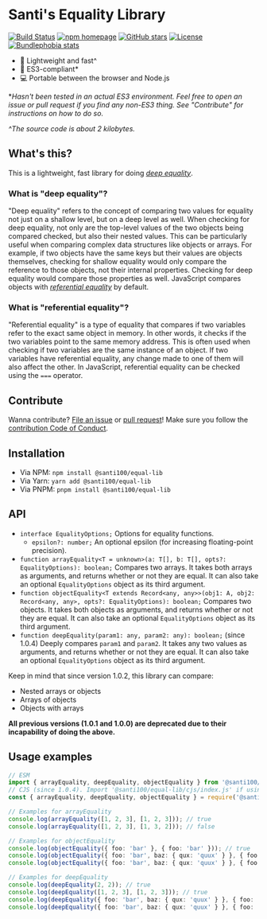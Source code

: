 # Santi's Equality Library

[![Build Status](https://github.com/santi100a/equal-lib/actions/workflows/test.yml/badge.svg)](https://github.com/santi100a/equal-lib/actions)
[![npm homepage](https://img.shields.io/npm/v/@santi100/equal-lib)](https://npmjs.org/package/@santi100/equal-lib)
[![GitHub stars](https://img.shields.io/github/stars/santi100a/equal-lib.svg)](https://github.com/santi100a/equal-lib)
[![License](https://img.shields.io/github/license/santi100a/equal-lib.svg)](https://github.com/santi100a/equal-lib)
[![Bundlephobia stats](https://img.shields.io/bundlephobia/min/@santi100/equal-lib)](https://bundlephobia.com/package/@santi100/equal-lib@latest)
- 🚀 Lightweight and fast^
- 👴 ES3-compliant*
- 💻 Portable between the browser and Node.js

**Hasn't been tested in an actual ES3 environment. Feel free to open an issue or pull request if you find any non-ES3 thing. See "Contribute" for instructions on how to do so.*

*^The source code is about 2 kilobytes.*

## What's this?
This is a lightweight, fast library for doing [*deep equality*](#what-is-deep-equality).
### What is "deep equality"? 
"Deep equality" refers to the concept of comparing two values for equality not just on a shallow level, but on a deep level as well. When checking for deep equality, not only are the top-level values of the two objects being compared checked, but also their nested values. This can be particularly useful when comparing complex data structures like objects or arrays. For example, if two objects have the same keys but their values are objects themselves, checking for shallow equality would only compare the reference to those objects, not their internal properties. Checking for deep equality would compare those properties as well. JavaScript compares objects with [*referential equality*](#what-is-referential-equality) by default.
### What is "referential equality"?
"Referential equality" is a type of equality that compares if two variables refer to the exact same object in memory. In other words, it checks if the two variables point to the same memory address. This is often used when checking if two variables are the same instance of an object. If two variables have referential equality, any change made to one of them will also affect the other. In JavaScript, referential equality can be checked using the `===` operator.
## Contribute

Wanna contribute? [File an issue](https://github.com/santi100a/equal-lib/issues) or [pull request](https://github.com/santi100a/equal-lib/pulls)!
Make sure you follow the [contribution Code of Conduct](https://github.com/santi100a/equal-lib/blob/main/CODE_OF_CONDUCT.md).

## Installation
- Via NPM: `npm install @santi100/equal-lib`
- Via Yarn: `yarn add @santi100/equal-lib`
- Via PNPM: `pnpm install @santi100/equal-lib`

## API
- `interface EqualityOptions;` Options for equality functions.
    * `epsilon?: number;` An optional epsilon (for increasing floating-point precision).
- `function arrayEquality<T = unknown>(a: T[], b: T[], opts?: EqualityOptions): boolean;` Compares two arrays. It takes both arrays as arguments, and returns whether or not they are equal. It can also take an optional `EqualityOptions` object as its third argument.
- `function objectEquality<T extends Record<any, any>>(obj1: A, obj2: Record<any, any>, opts?: EqualityOptions): boolean;` Compares two objects. It takes both objects as arguments, and returns whether or not they are equal. It can also take an optional `EqualityOptions` object as its third argument.
- `function deepEquality(param1: any, param2: any): boolean;` (since 1.0.4) Deeply compares `param1` and `param2`. It takes any two values as arguments, and returns whether or not they are equal. It can also take an optional `EqualityOptions` object as its third argument.

Keep in mind that since version 1.0.2, this library can compare:
- Nested arrays or objects
- Arrays of objects
- Objects with arrays

**All previous versions (1.0.1 and 1.0.0) are deprecated due to their incapability of doing the above.**

## Usage examples
```typescript
// ESM
import { arrayEquality, deepEquality, objectEquality } from '@santi100/equal-lib'; 
// CJS (since 1.0.4). Import '@santi100/equal-lib/cjs/index.js' if using 1.0.3 or older.
const { arrayEquality, deepEquality, objectEquality } = require('@santi100/equal-lib/cjs'); 

// Examples for arrayEquality
console.log(arrayEquality([1, 2, 3], [1, 2, 3])); // true
console.log(arrayEquality([1, 2, 3], [1, 3, 2])); // false

// Examples for objectEquality
console.log(objectEquality({ foo: 'bar' }, { foo: 'bar' })); // true
console.log(objectEquality({ foo: 'bar', baz: { qux: 'quux' } }, { foo: 'bar', baz: { qux: 'quux' } })); // true
console.log(objectEquality({ foo: 'bar', baz: { qux: 'quux' } }, { foo: 'bar', baz: { qux: 'corge' } })); // false

// Examples for deepEquality
console.log(deepEquality(2, 2)); // true
console.log(deepEquality([1, 2, 3], [1, 2, 3])); // true
console.log(deepEquality({ foo: 'bar', baz: { qux: 'quux' } }, { foo: 'bar', baz: { qux: 'quux' } })); // true
console.log(deepEquality({ foo: 'bar', baz: { qux: 'quux' } }, { foo: 'bar', baz: { qux: 'corge' } })); // false

```